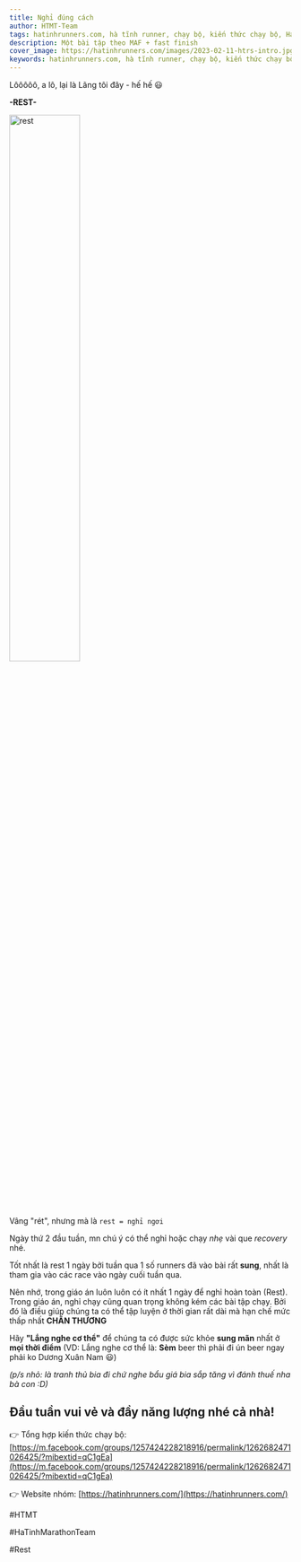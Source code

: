 ```yaml
---
title: Nghỉ đúng cách
author: HTMT-Team
tags: hatinhrunners.com, hà tĩnh runner, chạy bộ, kiến thức chạy bộ, HaTinhMarathonTeam, rest
description: Một bài tập theo MAF + fast finish
cover_image: https://hatinhrunners.com/images/2023-02-11-htrs-intro.jpg
keywords: hatinhrunners.com, hà tĩnh runner, chạy bộ, kiến thức chạy bộ, rest
---
```


Lôôôôô, a lô, lại là Lãng tôi đây - hế hế 😃

**-REST-**

<img src="https://scontent.fsgn5-12.fna.fbcdn.net/v/t39.30808-6/333877974_502824775159106_1829492738653304716_n.jpg?_nc_cat=103&ccb=1-7&_nc_sid=5cd70e&_nc_ohc=2utTz5dq4rAAX-AEU-I&_nc_ht=scontent.fsgn5-12.fna&oh=00_AfCcKcyHKFWbSa3MJbwA508VEjFwQml4Po_h-DcM3roUYA&oe=6401D2B8" alt="rest" width="50%" height="50%">


Vâng "rét", nhưng mà là `rest = nghỉ ngơi`

Ngày thứ 2 đầu tuần, mn chú ý có thể nghỉ hoặc chạy *nhẹ* vài que *recovery* nhé.

Tốt nhất là rest 1 ngày bởi tuần qua 1 số runners đã vào bài rất **sung**, nhất là tham gia vào các race vào ngày cuối tuần qua.

Nên nhớ, trong giáo án luôn luôn có ít nhất 1 ngày để nghỉ hoàn toàn (Rest).
Trong giáo án, nghỉ chạy cũng quan trọng không kém các bài tập chạy.
Bởi đó là điều giúp chúng ta có thể tập luyện ở thời gian rất dài mà hạn chế mức thấp nhất **CHẤN THƯƠNG**

Hãy **"Lắng nghe cơ thể"** để chúng ta có được sức khỏe **sung mãn** nhất ở **mọi thời điểm** (VD: Lắng nghe cơ thể là: **Sèm** beer thì phải đi ún beer ngay phải ko Dương Xuân Nam 😃)

*(p/s nhỏ: là tranh thủ bia đi chứ nghe bẩu giá bia sắp tăng vì đánh thuế nha bà con :D)*

## Đầu tuần vui vẻ và đầy năng lượng nhé cả nhà!

👉 Tổng hợp kiến thức chạy bộ:
[https://m.facebook.com/groups/1257424228218916/permalink/1262682471026425/?mibextid=qC1gEa](https://m.facebook.com/groups/1257424228218916/permalink/1262682471026425/?mibextid=qC1gEa)

👉 Website nhóm: [https://hatinhrunners.com/](https://hatinhrunners.com/)

#HTMT

#HaTinhMarathonTeam

#Rest
